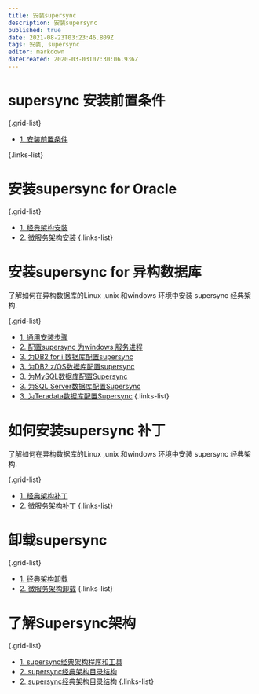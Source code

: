 ```yaml
---
title: 安装supersync
description: 安装supersync
published: true
date: 2021-08-23T03:23:46.809Z
tags: 安装, supersync
editor: markdown
dateCreated: 2020-03-03T07:30:06.936Z
---
```


# supersync 安装前置条件
{.grid-list}
- [1. 安装前置条件](/zh/dsg/supersync/安装/安装前置条件)

{.links-list}

# 安装supersync for Oracle
{.grid-list}
- [1. 经典架构安装](/zh/dsg/supersync/安装/经典架构安装)
- [2. 微服务架构安装](/zh/dsg/supersync/安装/微服务架构安装)
{.links-list}

#  安装supersync for 异构数据库
了解如何在异构数据库的Linux ,unix 和windows 环境中安装 supersync  经典架构.


{.grid-list}
- [1. 通用安装步骤](/zh/dsg/supersync/安装/通用安装步骤)
- [2. 配置supersync 为windows 服务进程](/zh/dsg/supersync/安装/配置supersync为windows服务进程)
- [3. 为DB2 for i 数据库配置supersync](/zh/dsg/supersync/安装/为db2fori数据库配置supersync)
- [3. 为DB2 z/OS数据库配置supersync](/zh/dsg/supersync/安装/为db2zoS数据库配置supersync)
- [3. 为MySQL数据库配置Supersync](/zh/dsg/supersync/安装/为MySQL数据库配置Supersync])
- [3. 为SQL Server数据库配置Supersync](/zh/dsg/supersync/安装/为sqlserver数据库配置Supersync])
- [3. 为Teradata数据库配置Supersync](/zh/dsg/supersync/安装/为Teradata数据库配置Supersync])
{.links-list}
#  如何安装supersync 补丁
了解如何在异构数据库的Linux ,unix 和windows 环境中安装 supersync  经典架构.


{.grid-list}
- [1. 经典架构补丁](/zh/dsg/spersync/安装/经典架构补丁)
- [2. 微服务架构补丁](/zh/dsg/supersync/安装/微服务架构补丁)
{.links-list}

#  卸载supersync 


{.grid-list}
- [1. 经典架构卸载](/zh/dsg/spersync/安装/经典架构卸载)
- [2. 微服务架构卸载](/zh/dsg/supersync/安装/微服务架构卸载)
{.links-list}
#  了解Supersync架构
{.grid-list}
- [1. supersync经典架构程序和工具](/zh/dsg/spersync/安装/supersync经典架构程序和工具)
- [2. supersync经典架构目录结构](/zh/dsg/supersync/安装/supersync经典架构目录结构)
- [2. supersync经典架构目录结构](/zh/dsg/supersync/安装/upersync经典架构目录结构)
{.links-list}